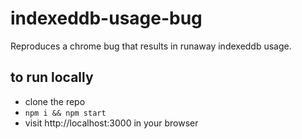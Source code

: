 # indexeddb-usage-bug

Reproduces a chrome bug that results in runaway indexeddb usage.

## to run locally
- clone the repo
- `npm i && npm start`
- visit http://localhost:3000 in your browser
